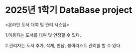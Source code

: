 # 2025년 1학기 DataBase project
<온라인 도서 대여 및 관리 시스템>

1.이용자는 도서를 대여 및 연장할 수 있다.

2.관리자는 도서 추가, 삭제, 반납, 블랙리스트 관리를 할 수 있다.
